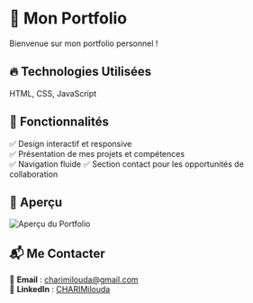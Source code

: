 # 🚀 Mon Portfolio  

Bienvenue sur mon portfolio personnel !
## 🔥 Technologies Utilisées  
 HTML, CSS, JavaScript 
 ## 📌 Fonctionnalités  
✅ Design interactif et responsive  
✅ Présentation de mes projets et compétences  
✅ Navigation fluide
✅ Section contact pour les opportunités de collaboration  
## 📸 Aperçu  
![Aperçu du Portfolio](lienversvideodemo)  
## 📬 Me Contacter  
📧 **Email** : [charimilouda@gmail.com](mailto:charimilouda@gmail.com@gmail.com)  
💼 **LinkedIn** : [CHARIMilouda](https://www.linkedin.com/in/milouda-chari/)  
